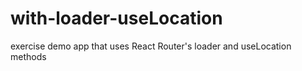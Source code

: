 # with-loader-useLocation
exercise demo app that uses React Router's loader and useLocation methods 
